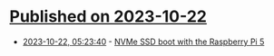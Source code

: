 # [Published on 2023-10-22](index.md)

* [2023-10-22, 05:23:40](https://lobste.rs/s/neatyz/nvme_ssd_boot_with_raspberry_pi_5) - [NVMe SSD boot with the Raspberry Pi 5](https://www.jeffgeerling.com/blog/2023/nvme-ssd-boot-raspberry-pi-5)
